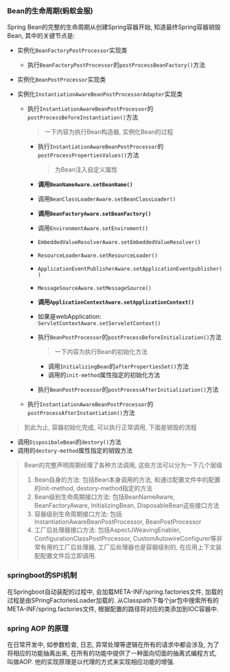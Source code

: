 ### Bean的生命周期(蚂蚁金服)

Spring Bean的完整的生命周期从创建Spring容器开始, 知道最终Spring容器销毁Bean, 其中的关键节点是:

* 实例化`BeanFactoryPostProcessor`实现类

    * 执行`BeanFactoryPostProcessor`的`postProcessBeanFactory()`方法

* 实例化`BeanPostProcessor`实现类

* 实例化`InstantiationAwareBeanPostProcessorAdapter`实现类

    * 执行`InstantiationAwareBeanPostProcessor`的`postProcessBeforeInstantiation()`方法

        > 一下内容为执行Bean构造器, 实例化Bean的过程

        * 执行`InstantiationAwareBeanPostProcessor`的`postProcessPropertiesValues()`方法

            > 为Bean注入自定义属性

        * **调用`BeanNameAware.setBeanName()`**

        * 调用`BeanClassLoaderAware.setBeanClassLoader()`

        * **调用`BeanFactoryAware.setBeanFactory()`**

        * 调用`EnvironmentAware.setEnviroment()`

        * `EmbeddedValueResolverAware.setEmbeddedValueResolver()`

        * `ResourceLoaderAware.setResourceLoader()`

        * `ApplicationEventPublisherAware.setApplicationEventpublisher()`

        * `MessageSourceAware.setMessageSource()`

        * **调用`ApplicationContextAware.setApplicationContext()`**

        * 如果是webApplication: `ServletContextAware.setServeletContext()`

        * 执行`BeanPostProcessor`的`postProcessBeforeInitialization()`方法

            > 一下内容为执行Bean的初始化方法

            * 调用`InitializingBean`的`afterPropertiesSet()`方法
            * 调用<bean>的`init-method`属性指定的初始化方法

        * 执行`BeanPostProcessor`的`postProcessAfterInitialization()`方法

    * 执行`InstantiationAwareBeanPostProcessor`的`postProcessAfterInstantiation()`方法

> 到此为止, 容器初始化完成, 可以执行正常调用, 下面是销毁的流程

* 调用`DisposibaleBean`的`destory()`方法
* 调用<bean>的`destory-method`属性指定的销毁方法

> Bean的完整声明周期经理了各种方法调用, 这些方法可以分为一下几个层级
>
> 1. Bean自身的方法: 包括Bean本身调用的方法, 和通过配置文件中的<bean>配置的init-method, destory-method指定的方法
> 2. Bean级别生命周期接口方法: 包括BeanNameAware, BeanFactoryAware, InitializingBean, DisposableBean这些接口方法
> 3. 容器级别生命周期接口方法: 包括InstantiationAwareBeanPostProcessor, BeanPostProcessor
> 4. 工厂后处理器接口方法: 包括AspectJWeavingEnabler, ConfigurationClassPostProcessor, CustomAutowireConfigurer等非常有用的工厂后处理器, 工厂后处理器也是容器级别的, 在应用上下文装配配置文件后立即调用.

### springboot的SPI机制

在Springboot自动装配的过程中, 会加载META-INF/spring.factories文件, 加载的过程是由SPringFactoriesLoader加载的. 从Classpath下每个jar包中搜索所有的META-INF/spring.factories文件, 根据配置的路径将对应的类添加到IOC容器中.

### spring AOP 的原理

在日常开发中, 如参数检查, 日志, 异常处理等逻辑在所有的请求中都会涉及, 为了将相应的功能抽离出来, 在所有的功能中提供了一种面向切面的抽离式编程方式, 叫做AOP. 他的实现原理是以代理的方式来实现相应功能的增强.



